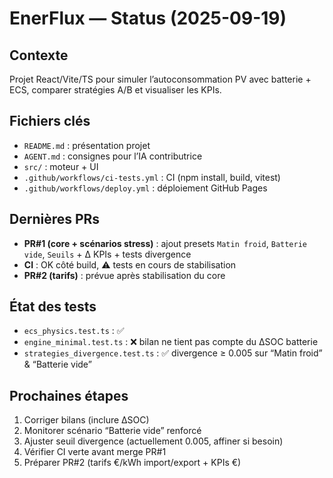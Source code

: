 # EnerFlux — Status (2025-09-19)

## Contexte
Projet React/Vite/TS pour simuler l’autoconsommation PV avec batterie + ECS, comparer stratégies A/B et visualiser les KPIs.

## Fichiers clés
- `README.md` : présentation projet
- `AGENT.md` : consignes pour l’IA contributrice
- `src/` : moteur + UI
- `.github/workflows/ci-tests.yml` : CI (npm install, build, vitest)
- `.github/workflows/deploy.yml` : déploiement GitHub Pages

## Dernières PRs
- **PR#1 (core + scénarios stress)** : ajout presets `Matin froid`, `Batterie vide`, `Seuils` + Δ KPIs + tests divergence
- **CI** : OK côté build, ⚠️ tests en cours de stabilisation
- **PR#2 (tarifs)** : prévue après stabilisation du core

## État des tests
- `ecs_physics.test.ts` : ✅
- `engine_minimal.test.ts` : ❌ bilan ne tient pas compte du ΔSOC batterie
- `strategies_divergence.test.ts` : ✅ divergence ≥ 0.005 sur “Matin froid” & “Batterie vide”

## Prochaines étapes
1. Corriger bilans (inclure ΔSOC)
2. Monitorer scénario “Batterie vide” renforcé
3. Ajuster seuil divergence (actuellement 0.005, affiner si besoin)
4. Vérifier CI verte avant merge PR#1
5. Préparer PR#2 (tarifs €/kWh import/export + KPIs €)
